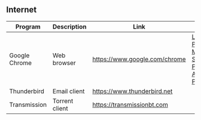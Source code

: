 ## Internet

| Program | Description | Link | Plugins | Comment |
| --- | --- | --- | --- | --- |
| Google Chrome | Web browser | https://www.google.com/chrome | [LastPass Password Manager](https://chrome.google.com/webstore/detail/lastpass-free-password-ma/hdokiejnpimakedhajhdlcegeplioahd), [Save to Pocket](https://chrome.google.com/webstore/detail/save-to-pocket/niloccemoadcdkdjlinkgdfekeahmflj), [Adblock Plus](https://chrome.google.com/webstore/detail/adblock-plus-free-ad-bloc/cfhdojbkjhnklbpkdaibdccddilifddb?utm_source=chrome-ntp-icon) |
| Thunderbird | Email client | https://www.thunderbird.net  |
| Transmission | Torrent client | https://transmissionbt.com |
